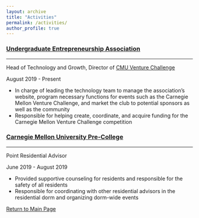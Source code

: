 ```yaml
---
layout: archive
title: "Activities"
permalink: /activities/
author_profile: true
---
```


### [Undergraduate Entrepreneurship Association](https://www.ueacmu.com)
------
Head of Technology and Growth, Director of [CMU Venture Challenge](https://www.cmuvc.com)

August 2019 - Present
  * In charge of leading the technology team to manage the association’s website, program necessary functions for events such as the Carnegie Mellon Venture Challenge, and market the club to potential sponsors as well as the community
  * Responsible for helping create, coordinate, and acquire funding for the Carnegie Mellon Venture Challenge competition

### [Carnegie Mellon University Pre-College](https://www.cmu.edu/pre-college/)
------
Point Residential Advisor

June 2019 - August 2019
  * Provided supportive counseling for residents and responsible for the safety of all residents
  * Responsible for coordinating with other residential advisors in the residential dorm and organizing dorm-wide events


[Return to Main Page](https://liangeric.github.io)
